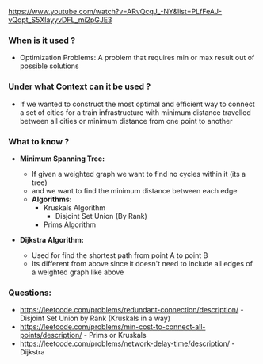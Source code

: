https://www.youtube.com/watch?v=ARvQcqJ_-NY&list=PLfFeAJ-vQopt_S5XlayyvDFL_mi2pGJE3

### When is it used ?
- Optimization Problems: A problem that requires min or max result out of possible solutions

### Under what Context can it be used ?
- If we wanted to construct the most optimal and efficient way to connect a set of cities for a train infrastructure with minimum distance travelled between all cities or minimum distance from one point to another

### What to know ?
- **Minimum Spanning Tree:**
    - If given a weighted graph we want to find no cycles within it (its a tree)
    - and we want to find the minimum distance between each edge 
    - **Algorithms:**
        - Kruskals Algorithm
            - Disjoint Set Union (By Rank)
        - Prims Algorithm
        
- **Dijkstra Algorithm:**
    - Used for find the shortest path from point A to point B
    - Its different from above since it doesn't need to include all edges of a weighted graph like above



### Questions:
- https://leetcode.com/problems/redundant-connection/description/ - Disjoint Set Union by Rank (Kruskals in a way)
- https://leetcode.com/problems/min-cost-to-connect-all-points/description/ - Prims or Kruskals
- https://leetcode.com/problems/network-delay-time/description/ - Dijkstra


